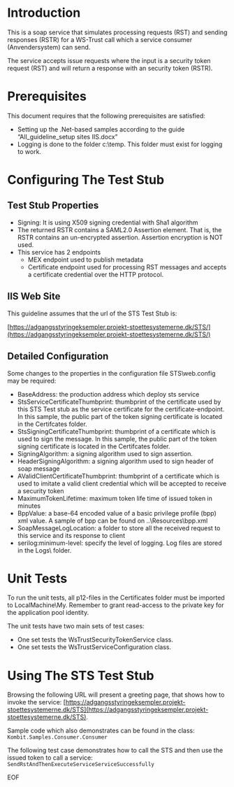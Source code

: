 # Introduction
This is a soap service that simulates processing requests (RST) and sending responses (RSTR) for a WS-Trust call which a service consumer (Anvendersystem) can send.

The service accepts issue requests where the input is a security token request (RST) and will return a response with an security token (RSTR).

# Prerequisites
This document requires that the following prerequisites are satisfied:

- Setting up the .Net-based samples according to the guide “All_guideline_setup sites IIS.docx”
- Logging is done to the folder c:\temp. This folder must exist for logging to work.

# Configuring The Test Stub

## Test Stub Properties
- Signing: It is using X509 signing credential with Sha1 algorithm
- The returned RSTR contains a SAML2.0 Assertion element. That is, the RSTR contains an un-encrypted assertion. Assertion encryption is NOT used.
- This service has 2 endpoints
	- MEX endpoint used to publish metadata
	- Certificate endpoint used for processing RST messages and accepts a certificate credential over the HTTP protocol.

## IIS Web Site
This guideline assumes that the url of the STS Test Stub is:

[https://adgangsstyringeksempler.projekt-stoettesystemerne.dk/STS/](https://adgangsstyringeksempler.projekt-stoettesystemerne.dk/STS/)

## Detailed Configuration
Some changes to the properties in the configuration file STS\web.config may be required:
- BaseAddress: the production address which deploy sts service
- StsServiceCertificateThumbprint: thumbprint of the certificate used by this STS Test stub as the service certificate for the certificate-endpoint. In this sample, the public part of the token signing certificate is located in the Certifcates folder.
- StsSigningCertificateThumbprint: thumbprint of a certificate which is used to sign the message. In this sample, the public part of the token signing certificate is located in the Certifcates folder.
- SigningAlgorithm: a signing algorithm used to sign assertion.
- HeaderSigningAlgorithm: a signing algorithm used to sign header of soap message
- AValidClientCertificateThumbprint: thumbprint of a certificate which is used to imitate a valid client credential which will be accepted to receive a security token
- MaximumTokenLifetime: maximum token life time of issued token in minutes
- BppValue: a base-64 encoded value of a basic privilege profile (bpp) xml value. A sample of bpp can be found on ..\Resources\bpp.xml
- SoapMessageLogLocation: a folder to store all the received request to this service and its response to client
- serilog:minimum-level: specify the level of logging.  Log files are stored in the Logs\ folder.

# Unit Tests
To run the unit tests, all p12-files in the Certificates folder must be imported to LocalMachine\My. Remember to grant read-access to the private key for the application pool identity.

The unit tests have two main sets of test cases:
- One set tests the WsTrustSecurityTokenService class.
- One set tests the WsTrustServiceConfiguration class.

# Using The STS Test Stub
Browsing the following URL will present a greeting page, that shows how to invoke the service:
[https://adgangsstyringeksempler.projekt-stoettesystemerne.dk/STS](https://adgangsstyringeksempler.projekt-stoettesystemerne.dk/STS).

Sample code which also demonstrates can be found in the class:
`Kombit.Samples.Consumer.Consumer`

The following test case demonstrates how to call the STS and then use the issued token to call a service:
`SendRstAndThenExecuteServiceServiceSuccessfully`

EOF
